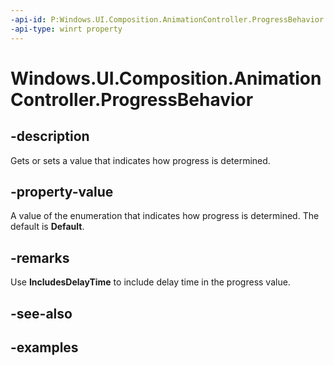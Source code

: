 ```yaml
---
-api-id: P:Windows.UI.Composition.AnimationController.ProgressBehavior
-api-type: winrt property
---
```


<!-- Property syntax.
public AnimationControllerProgressBehavior ProgressBehavior { get;  set; }
-->

# Windows.UI.Composition.AnimationController.ProgressBehavior

## -description

Gets or sets a value that indicates how progress is determined.



## -property-value

A value of the enumeration that indicates how progress is determined. The default is **Default**.

## -remarks

Use **IncludesDelayTime** to include delay time in the progress value.

## -see-also

## -examples

